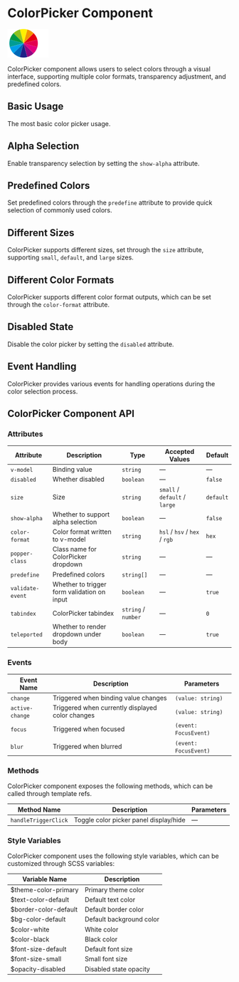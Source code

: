 <script setup lang="ts">
import colorPickerBasic from '../examples/color-picker/basic.vue'
import colorPickerAlpha from '../examples/color-picker/alpha.vue'
import colorPickerPredefine from '../examples/color-picker/predefine.vue'
import colorPickerSizes from '../examples/color-picker/sizes.vue'
import colorPickerFormats from '../examples/color-picker/formats.vue'
import colorPickerDisabled from '../examples/color-picker/disabled.vue'
import colorPickerEvents from '../examples/color-picker/events.vue'
</script>

# ColorPicker Component

![ColorPicker Component](/components/color-picker.png)

ColorPicker component allows users to select colors through a visual interface, supporting multiple color formats, transparency adjustment, and predefined colors.

## Basic Usage

The most basic color picker usage.

<demo :component="colorPickerBasic" name="color-picker" examples="basic" />

## Alpha Selection

Enable transparency selection by setting the `show-alpha` attribute.

<demo :component="colorPickerAlpha" name="color-picker" examples="alpha" />

## Predefined Colors

Set predefined colors through the `predefine` attribute to provide quick selection of commonly used colors.

<demo :component="colorPickerPredefine" name="color-picker" examples="predefine" />

## Different Sizes

ColorPicker supports different sizes, set through the `size` attribute, supporting `small`, `default`, and `large` sizes.

<demo :component="colorPickerSizes" name="color-picker" examples="sizes" />

## Different Color Formats

ColorPicker supports different color format outputs, which can be set through the `color-format` attribute.

<demo :component="colorPickerFormats" name="color-picker" examples="formats" />

## Disabled State

Disable the color picker by setting the `disabled` attribute.

<demo :component="colorPickerDisabled" name="color-picker" examples="disabled" />

## Event Handling

ColorPicker provides various events for handling operations during the color selection process.

<demo :component="colorPickerEvents" name="color-picker" examples="events" />

## ColorPicker Component API

### Attributes

| Attribute | Description | Type | Accepted Values | Default |
| ---------------- | -------------------------- | ------------------- | ----------------------------- | --------- |
| `v-model` | Binding value | `string` | — | — |
| `disabled` | Whether disabled | `boolean` | — | `false` |
| `size` | Size | `string` | `small` / `default` / `large` | `default` |
| `show-alpha` | Whether to support alpha selection | `boolean` | — | `false` |
| `color-format` | Color format written to v-model | `string` | `hsl` / `hsv` / `hex` / `rgb` | `hex` |
| `popper-class` | Class name for ColorPicker dropdown | `string` | — | — |
| `predefine` | Predefined colors | `string[]` | — | — |
| `validate-event` | Whether to trigger form validation on input | `boolean` | — | `true` |
| `tabindex` | ColorPicker tabindex | `string` / `number` | — | `0` |
| `teleported` | Whether to render dropdown under body | `boolean` | — | `true` |

### Events

| Event Name | Description | Parameters |
| --------------- | ---------------------------------- | --------------------- |
| `change` | Triggered when binding value changes | `(value: string)` |
| `active-change` | Triggered when currently displayed color changes | `(value: string)` |
| `focus` | Triggered when focused | `(event: FocusEvent)` |
| `blur` | Triggered when blurred | `(event: FocusEvent)` |

### Methods

ColorPicker component exposes the following methods, which can be called through template refs.

| Method Name | Description | Parameters |
| ------------------ | -------------- | ---- |
| `handleTriggerClick` | Toggle color picker panel display/hide | — |

### Style Variables

ColorPicker component uses the following style variables, which can be customized through SCSS variables:

| Variable Name | Description |
| ----------------------- | ------------ |
| $theme-color-primary | Primary theme color |
| $text-color-default | Default text color |
| $border-color-default | Default border color |
| $bg-color-default | Default background color |
| $color-white | White color |
| $color-black | Black color |
| $font-size-default | Default font size |
| $font-size-small | Small font size |
| $opacity-disabled | Disabled state opacity |
